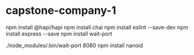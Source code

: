 # capstone-company-1

npm install @hapi/hapi
npm install chai
npm install eslint --save-dev
npm install express --save
npm install wait-port

./node_modules/.bin/wait-port 8080
npm install nanoid
